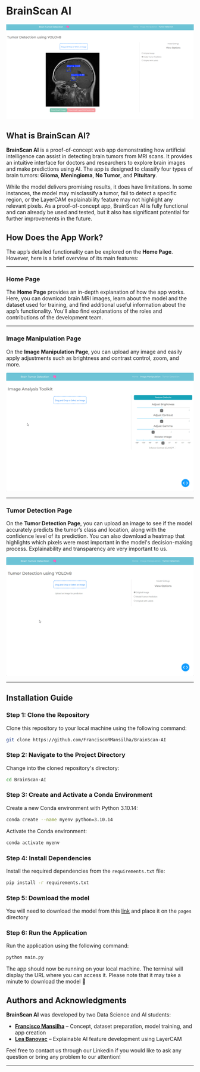 # BrainScan AI

![BrainScan AI Banner](media/banner.png)

## What is BrainScan AI?

**BrainScan AI** is a proof-of-concept web app demonstrating how artificial intelligence can assist in detecting brain tumors from MRI scans. It provides an intuitive interface for doctors and researchers to explore brain images and make predictions using AI. The app is designed to classify four types of brain tumors: **Glioma**, **Meningioma**, **No Tumor**, and **Pituitary**.

While the model delivers promising results, it does have limitations. In some instances, the model may misclassify a tumor, fail to detect a specific region, or the LayerCAM explainability feature may not highlight any relevant pixels. As a proof-of-concept app, BrainScan AI is fully functional and can already be used and tested, but it also has significant potential for further improvements in the future.


## How Does the App Work?

The app’s detailed functionality can be explored on the **Home Page**. However, here is a brief overview of its main features:

---

### Home Page

The **Home Page** provides an in-depth explanation of how the app works. Here, you can download brain MRI images, learn about the model and the dataset used for training, and find additional useful information about the app’s functionality. You'll also find explanations of the roles and contributions of the development team.

---

### Image Manipulation Page

On the **Image Manipulation Page**, you can upload any image and easily apply adjustments such as brightness and contrast control, zoom, and more.

![Image Manipulation Page](media/image-analysis.gif)

---

### Tumor Detection Page

On the **Tumor Detection Page**, you can upload an image to see if the model accurately predicts the tumor’s class and location, along with the confidence level of its prediction. You can also download a heatmap that highlights which pixels were most important in the model's decision-making process. Explainability and transparency are very important to us.

![Tumor Detection Page](media/Brain-Tumor-Detection.gif)

---

## Installation Guide

### Step 1: Clone the Repository

Clone this repository to your local machine using the following command:

```bash
git clone https://github.com/FranciscoRMansilha/BrainScan-AI
```

### Step 2: Navigate to the Project Directory

Change into the cloned repository's directory:

```bash
cd BrainScan-AI
```

### Step 3: Create and Activate a Conda Environment

Create a new Conda environment with Python 3.10.14:

```bash
conda create --name myenv python=3.10.14
```

Activate the Conda environment:

```bash
conda activate myenv
```

### Step 4: Install Dependencies

Install the required dependencies from the `requirements.txt` file:

```bash
pip install -r requirements.txt
```

### Step 5: Download the model

You will need to download the model from this [link](https://drive.google.com/file/d/1buPbVkrHP6PbCyi6z5HBRZjWx7LIa7xx/view?usp=sharing) and place it on the `pages` directory

### Step 6: Run the Application

Run the application using the following command:

```bash
python main.py
```

The app should now be running on your local machine. The terminal will display the URL where you can access it. Please note that it may take a minute to download the model 🙂

## Authors and Acknowledgments

**BrainScan AI** was developed by two Data Science and AI students:

- **[Francisco Mansilha](https://www.linkedin.com/in/francisco-mansilha/)** – Concept, dataset preparation, model training, and app creation
- **[Lea Banovac](https://www.linkedin.com/in/lea-banovac-29191a24b/)** – Explainable AI feature development using LayerCAM

Feel free to contact us through our Linkedin if you would like to ask any question or bring any problem to our attention!

---
